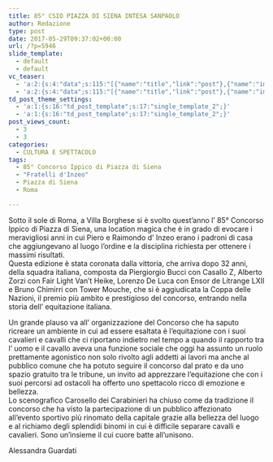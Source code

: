 ```yaml
---
title: 85° CSIO PIAZZA DI SIENA INTESA SANPAOLO
author: Redazione
type: post
date: 2017-05-29T09:37:02+00:00
url: /?p=5946
slide_template:
  - default
  - default
vc_teaser:
  - 'a:2:{s:4:"data";s:115:"[{"name":"title","link":"post"},{"name":"image","image":"featured","link":"none"},{"name":"text","mode":"excerpt"}]";s:7:"bgcolor";s:0:"";}'
  - 'a:2:{s:4:"data";s:115:"[{"name":"title","link":"post"},{"name":"image","image":"featured","link":"none"},{"name":"text","mode":"excerpt"}]";s:7:"bgcolor";s:0:"";}'
td_post_theme_settings:
  - 'a:1:{s:16:"td_post_template";s:17:"single_template_2";}'
  - 'a:1:{s:16:"td_post_template";s:17:"single_template_2";}'
post_views_count:
  - 3
  - 3
categories:
  - CULTURA E SPETTACOLO
tags:
  - 85° Concorso Ippico di Piazza di Siena
  - "Fratelli d'Inzeo"
  - Piazza di Siena
  - Roma

---
```

Sotto il sole di Roma, a Villa Borghese si è svolto quest’anno l’ 85° Concorso Ippico di Piazza di Siena, una location magica che è in grado di evocare i meravigliosi anni in cui Piero e Raimondo d’ Inzeo erano i padroni di casa che aggiungevano al luogo l’ordine e la disciplina richiesta per ottenere i massimi risultati.  
Questa edizione è stata coronata dalla vittoria, che arriva dopo 32 anni, della squadra italiana, composta da Piergiorgio Bucci con Casallo Z, Alberto Zorzi con Fair Light Van’t Heike, Lorenzo De Luca con Ensor de Litrange LXII e Bruno Chimirri con Tower Mouche, che si è aggiudicata la Coppa delle Nazioni, il premio più ambito e prestigioso del concorso, entrando nella storia dell’ equitazione italiana.

Un grande plauso va all’ organizzazione del Concorso che ha saputo ricreare un ambiente in cui ad essere esaltata è l’equitazione con i suoi cavalieri e cavalli che ci riportano indietro nel tempo a quando il rapporto tra l’ uomo e il cavallo aveva una funzione sociale che oggi ha assunto un ruolo prettamente agonistico non solo rivolto agli addetti ai lavori ma anche al pubblico comune che ha potuto seguire il concorso dal prato e da uno spazio gratuito tra le tribune, un invito ad apprezzare l’equitazione che con i suoi percorsi ad ostacoli ha offerto uno spettacolo ricco di emozione e bellezza.  
Lo scenografico Carosello dei Carabinieri ha chiuso come da tradizione il concorso che ha visto la partecipazione di un pubblico affezionato all’evento sportivo più rinomato della capitale grazie alla bellezza del luogo e al richiamo degli splendidi binomi in cui è difficile separare cavalli e cavalieri. Sono un’insieme il cui cuore batte all’unisono.

Alessandra Guardati
